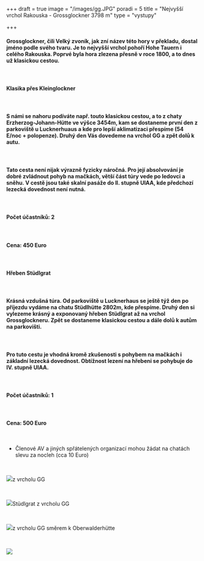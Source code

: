 +++
draft = true
image = "/images/gg.JPG"
poradi = 5
title = "Nejvyšší vrchol Rakouska - Grossglockner 3798 m"
type = "vystupy"

+++
#### **Grossglockne**r, čili Velký zvoník, jak zní název této hory v překladu, dostal jméno podle svého tvaru. Je to nejvyšší vrchol pohoří Hohe Tauern i celého Rakouska. Poprvé byla hora zlezena přesně v roce 1800, a to dnes už klasickou cestou.

####  

#### **Klasika přes Kleinglockner**

####  

#### S námi se nahoru podíváte např. touto klasickou cestou, a to z chaty **Erzherzog-Johann-Hütte** ve výšce 3454m, kam se dostaneme první den z parkoviště u Lucknerhuaus a kde pro lepší aklimatizaci přespíme (54 E/noc + polopenze). Druhý den Vás dovedeme na vrchol GG a zpět dolů k autu.

####  

#### Tato cesta není nijak výrazně fyzicky náročná. Pro její absolvování  je dobré zvládnout pohyb na mačkách, větší část túry vede po ledovci a sněhu. V cestě jsou také skalní pasáže do II. stupně UIAA, kde předchozí lezecká dovednost není nutná.

####  

#### Počet účastníků: 2

####  

#### Cena: 450 Euro

####  

#### **Hřeben Stüdlgrat**

####  

#### Krásná vzdušná túra. Od parkoviště u Lucknerhaus se ještě týž den po příjezdu vydáme na chatu **Stüdlhütte** 2802m, kde přespíme. Druhý den si vylezeme krásný a exponovaný hřeben Stüdlgrat až na vrchol Grossglockneru. Zpět se dostaneme klasickou cestou a dále dolů k autům na parkovišti.

####  

#### Pro tuto cestu je vhodná kromě zkušenosti s pohybem na mačkách i základní lezecká dovednost. Obtížnost lezení na hřebeni se pohybuje do IV. stupně UIAA.

####  

#### Počet účastníků: 1

####  

#### Cena: 500 Euro

 

* Členové AV a jiných spřátelených organizací mohou žádat na chatách slevu za nocleh (cca 10 Euro)

 

![](/images/gg-vrchol.JPG)z vrcholu GG

 

![](/images/z-gg-studlgrat.JPG)Stüdlgrat z vrcholu GG

 

![](/images/pohled-z-gg-smer-oberwalderhutte.JPG)z vrcholu GG směrem k Oberwalderhütte

 

![](/images/z-gg-2.JPG)